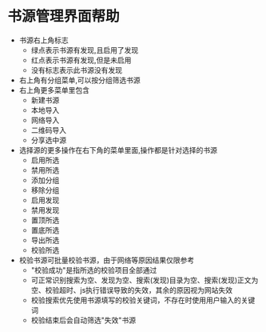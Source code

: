 # 书源管理界面帮助

* 书源右上角标志
  * 绿点表示书源有发现,且启用了发现
  * 红点表示书源有发现,但是未启用
  * 没有标志表示此书源没有发现
* 右上角有分组菜单,可以按分组筛选书源
* 右上角更多菜单里包含
  * 新建书源
  * 本地导入
  * 网络导入
  * 二维码导入
  * 分享选中源
* 选择源的更多操作在右下角的菜单里面,操作都是针对选择的书源
  * 启用所选
  * 禁用所选
  * 添加分组
  * 移除分组
  * 启用发现
  * 禁用发现
  * 置顶所选
  * 置底所选
  * 导出所选
  * 校验所选
* 校验书源可批量校验书源，由于网络等原因结果仅限参考
  * "校验成功"是指所选的校验项目全部通过
  * 可正常识别搜索为空、发现为空、搜索(发现)目录为空、搜索(发现)正文为空、校验超时、js执行错误导致的失效，其余的原因视为网站失效
  * 校验搜索优先使用书源填写的校验关键词，不存在时使用用户输入的关键词
  * 校验结束后会自动筛选"失效"书源